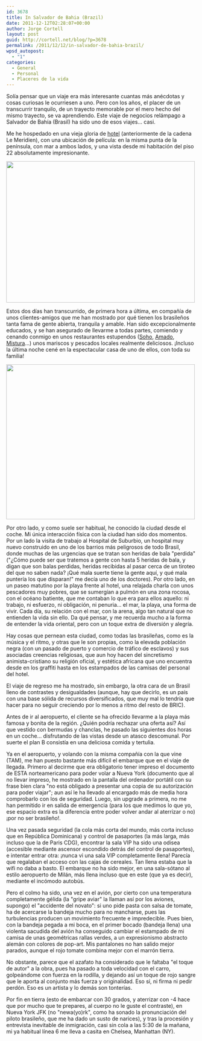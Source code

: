 ```yaml
---
id: 3678
title: In Salvador de Bahia (Brazil)
date: 2011-12-12T02:28:07+00:00
author: Jorge Cortell
layout: post
guid: http://cortell.net/blog/?p=3678
permalink: /2011/12/12/in-salvador-de-bahia-brazil/
wpsd_autopost:
  - "1"
categories:
  - General
  - Personal
  - Placeres de la vida
---
```

Solía pensar que un viaje era más interesante cuantas más anécdotas y cosas curiosas le ocurriesen a uno. Pero con los años, el placer de un transcurrir tranquilo, de un trayecto memorable por el mero hecho del mismo trayecto, se va aprendiendo. Este viaje de negocios relámpago a Salvador de Bahía (Brasil) ha sido uno de esos viajes… casi.

Me he hospedado en una vieja gloria de [hotel](http://www.pestana.com/pt/pestana-bahia-hotel/pages/home.aspx "Hotel Pestana Bahia") (anteriormente de la cadena Le Meridien), con una ubicación de película: en la misma punta de la península, con mar a ambos lados, y una vista desde mi habitación del piso 22 absolutamente impresionante.

<img class="aligncenter" title="view" src="http://farm8.staticflickr.com/7146/6495688723_ee3dd241d5.jpg" alt="" width="500" height="375" />

Estos dos días han transcurrido, de primera hora a última, en compañía de unos clientes-amigos que me han mostrado por qué tienen los brasileños tanta fama de gente abierta, tranquila y amable. Han sido excepcionalmente educados, y se han asegurado de llevarme a todas partes, comiendo y cenando conmigo en unos restaurantes estupendos (<a title="Soho" href="http://www.sohorestaurante.com.br/index_ssa.html" target="_blank">Soho</a>, <a title="Amado" href="http://www.amadobahia.com.br/index2.html" target="_blank">Amado</a>, <a title="Mistura" href="http://www.restaurantemistura.com.br/" target="_blank">Mistura</a>…) unos mariscos y pescados locales realmente deliciosos. ¡Incluso la última noche cené en la espectacular casa de uno de ellos, con toda su familia!

<img class="aligncenter" title="Soho Restaurant" src="http://farm8.staticflickr.com/7146/6495688791_971cdae917.jpg" alt="" width="500" height="411" />

Por otro lado, y como suele ser habitual, he conocido la ciudad desde el coche. Mi única interacción física con la ciudad han sido dos momentos. Por un lado la visita de trabajo al Hospital de Suburbio, un hospital muy nuevo construido en uno de los barrios más peligrosos de todo Brasil, donde muchas de las urgencias que se tratan son heridas de bala "perdida" ("¿Cómo puede ser que tratemos a gente con hasta 5 heridas de bala, y digan que son balas perdidas, heridas recibidas al pasar cerca de un tiroteo del que no saben nada? ¡Qué mala suerte tiene la gente aquí, y qué mala puntería los que disparan!" me decía uno de los doctores). Por otro lado, en un paseo matutino por la playa frente al hotel, una relajada charla con unos pescadores muy pobres, que se sumergían a pulmón en una zona rocosa, con el océano batiente, que me contaban lo que era para ellos aquello: ni trabajo, ni esfuerzo, ni obligación, ni penuria… el mar, la playa, una forma de vivir. Cada día, su relación con el mar, con la arena, algo tan natural que no entienden la vida sin ello. Da qué pensar, y me recuerda mucho a la forma de entender la vida oriental, pero con un toque extra de diversión y alegría.

Hay cosas que pernean esta ciudad, como todas las brasileñas, como es la música y el ritmo, y otras que le son propias, como la elevada población negra (con un pasado de puerto y comercio de tráfico de esclavos) y sus asociadas creencias religiosas, que aun hoy hacen del sincretismo animista-cristiano su religión oficial, y estética africana que uno encuentra desde en los graffiti hasta en los estampados de las camisas del personal del hotel.

El viaje de regreso me ha mostrado, sin embargo, la otra cara de un Brasil lleno de contrastes y desigualdades (aunque, hay que decirlo, es un país con una base sólida de recursos diversificados, que muy mal lo tendría que hacer para no seguir creciendo por lo menos a ritmo del resto de BRIC).

Antes de ir al aeropuerto, el cliente se ha ofrecido llevarme a la playa más famosa y bonita de la región. ¿Quién podría rechazar una oferta así? Así que vestido con bermudas y chanclas, he pasado las siguientes dos horas en un coche… disfrutando de las vistas desde un atasco descomunal. Por suerte el plan B consistía en una deliciosa comida y tertulia.

Ya en el aeropuerto, y volando con la misma compañía con la que vine (TAM), me han puesto bastante más difícil el embarque que en el viaje de llegada. Primero al decirme que era obligatorio tener impreso el documento de ESTA norteamericano para poder volar a Nueva York (documento que al no llevar impreso, he mostrado en la pantalla del ordenador portátil con su frase bien clara "no está obligado a presentar una copia de su autorización para poder viajar"; aun así le ha llevado al encargado más de media hora comprobarlo con los de seguridad. Luego, sin upgrade a primera, no me han permitido ir en salida de emergencia (para los que medimos lo que yo, ese espacio extra es la diferencia entre poder volver andar al aterrizar o no) ¡por no ser brasileño!.

Una vez pasada seguridad (la cola más corta del mundo, más corta incluso que en República Dominicana) y control de pasaportes (la más larga, más incluso que la de Paris CDG), encontrar la sala VIP ha sido una odisea (accesible mediante ascensor escondido detrás del control de pasaportes), e intentar entrar otra: ¡nunca vi una sala VIP completamente llena! Parecía que regalaban el acceso con las cajas de cereales. Tan llena estaba que la wifi no daba a basto. El embarque no ha sido mejor, en una sala-sótano al estilo aeropuerto de Milán, más llena incluso que en este (que ya es decir), mediante el incómodo autobús.

Pero el colmo ha sido, una vez en el avión, por cierto con una temperatura completamente gélida (la "gripe aviar" la llaman así por los aviones, supongo) el "accidente del novato": si uno pide pasta con salsa de tomate, ha de acercarse la bandeja mucho para no mancharse, pues las turbulencias producen un movimiento frecuente e impredecible. Pues bien, con la bandeja pegada a mi boca, en el primer bocado (bandeja llena) una violenta sacudida del avión ha conseguido cambiar el estampado de mi camisa de unas geométricas rallas verdes, a un expresionismo abstracto alemán con colores de pop-art. Mis pantalones no han salido mejor parados, aunque el rojo tomate combina mejor con el marrón tierra.

No obstante, parece que el azafato ha considerado que le faltaba "el toque de autor" a la obra, pues ha pasado a toda velocidad con el carro, golpeándome con fuerza en la rodilla, y dejando así un toque de rojo sangre que le aporta al conjunto más fuerza y originalidad. Eso sí, ni firma ni pedir perdón. Eso es un artista y lo demás son tonterías.

Por fin en tierra (esto de embarcar con 30 grados, y aterrizar con -4 hace que por mucho que te prepares, al cuerpo no le guste el contraste), en Nueva York JFK (no "newa(yo)rk", como ha sonado la pronunciación del piloto brasileño, que me ha dado un susto de narices), y tras la procesión y entrevista inevitable de inmigración, casi sin cola a las 5:30 de la mañana, mi ya habitual línea 6 me lleva a casita en Chelsea, Manhattan (NY).